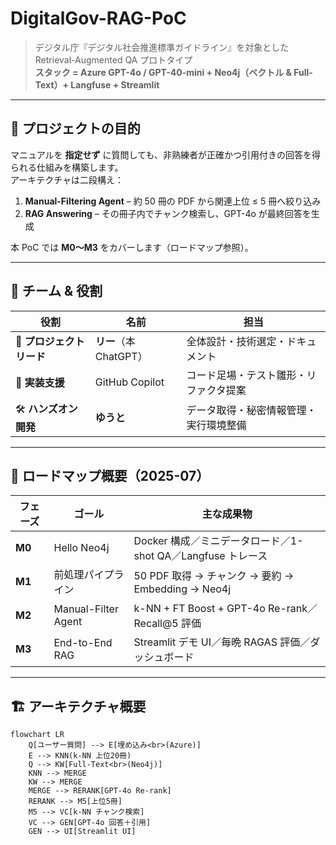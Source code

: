 # DigitalGov-RAG-PoC
> デジタル庁『デジタル社会推進標準ガイドライン』を対象とした Retrieval-Augmented QA プロトタイプ  
> **スタック = Azure GPT-4o / GPT-40-mini + Neo4j（ベクトル & Full-Text）+ Langfuse + Streamlit**

---

## 📜 プロジェクトの目的

マニュアルを **指定せず** に質問しても、非熟練者が正確かつ引用付きの回答を得られる仕組みを構築します。  
アーキテクチャは二段構え：

1. **Manual-Filtering Agent** – 約 50 冊の PDF から関連上位 ≤ 5 冊へ絞り込み  
2. **RAG Answering** – その冊子内でチャンク検索し、GPT-4o が最終回答を生成

本 PoC では **M0〜M3** をカバーします（ロードマップ参照）。

---

## 👥 チーム & 役割

| 役割 | 名前 | 担当 |
|------|------|------|
| 🏰 **プロジェクトリード** | **リー**（本 ChatGPT） | 全体設計・技術選定・ドキュメント |
| 🤖 **実装支援** | GitHub Copilot | コード足場・テスト雛形・リファクタ提案 |
| 🛠️ **ハンズオン開発** | **ゆうと** | データ取得・秘密情報管理・実行環境整備 |

---

## 🚩 ロードマップ概要（2025-07）

| フェーズ | ゴール | 主な成果物 |
|---------|--------|-----------|
| **M0** | Hello Neo4j | Docker 構成／ミニデータロード／1-shot QA／Langfuse トレース |
| **M1** | 前処理パイプライン | 50 PDF 取得 → チャンク → 要約 → Embedding → Neo4j |
| **M2** | Manual-Filter Agent | k-NN + FT Boost + GPT-4o Re-rank／Recall@5 評価 |
| **M3** | End-to-End RAG | Streamlit デモ UI／毎晩 RAGAS 評価／ダッシュボード |

---

## 🏗️ アーキテクチャ概要

```mermaid
flowchart LR
    Q[ユーザー質問] --> E[埋め込み<br>(Azure)]
    E --> KNN(k-NN 上位20冊)
    Q --> KW[Full-Text<br>(Neo4j)]
    KNN --> MERGE
    KW --> MERGE
    MERGE --> RERANK[GPT-4o Re-rank]
    RERANK --> M5[上位5冊]
    M5 --> VC[k-NN チャンク検索]
    VC --> GEN[GPT-4o 回答＋引用]
    GEN --> UI[Streamlit UI]
